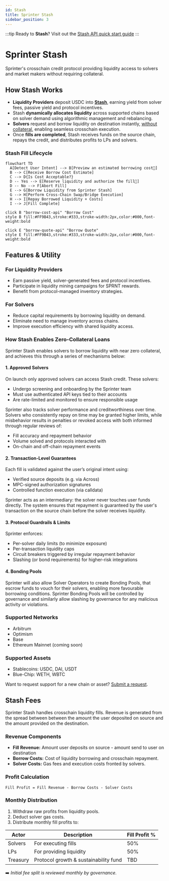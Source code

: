 ```yaml
---
id: Stash
title: Sprinter Stash
sidebar_position: 3
---
```

:::tip
Ready to **Stash**? Visit out the [Stash API quick start guide](use-stash)
:::

# Sprinter Stash

Sprinter's crosschain credit protocol providing liquidity access to solvers and market makers without requiring collateral. 

## How Stash Works

- **Liquidity Providers** deposit USDC into **[Stash](https://app.sprinter.tech)**, earning yield from solver fees, passive yield and protocol incentives.
- Stash **dynamically allocates liquidity** across supported chains based on solver demand using algorithmic management and rebalancing.
- **Solvers** request and borrow liquidity on destination instantly, [without collateral](#how-stash-enables-zero-collateral-loans), enabling seamless crosschain execution.
- Once **fills are completed**, Stash receives funds on the source chain, repays the credit, and distributes profits to LPs and solvers.

### Stash Fill Lifecycle


```mermaid
flowchart TD
  A[Detect User Intent] --> B[Preview an estimated borrowing cost🔗]
  B --> C[Receive Borrow Cost Estimate]
  C --> D{Is Cost Acceptable?}
  D -- Yes --> E[Reserve liquidity and authorize the fill🔗]
  D -- No --> F[Abort Fill]
  E --> G[Borrow Liquidity from Sprinter Stash]
  G --> H[Perform Cross-Chain Swap/Bridge Execution]
  H --> I[Repay Borrowed Liquidity + Costs]
  I --> J[Fill Complete]

click B "borrow-cost-api" "Borrow Cost"
style B fill:#FF9B43,stroke:#333,stroke-width:2px,color:#000,font-weight:bold

click E "borrow-quote-api" "Borrow Quote"
style E fill:#FF9B43,stroke:#333,stroke-width:2px,color:#000,font-weight:bold

```



## Features & Utility

### For Liquidity Providers

- Earn passive yield, solver-generated fees and protocol incentives.
- Participate in liquidity mining campaigns for SPRNT rewards.
- Benefit from protocol-managed inventory strategies.
### For Solvers

- Reduce capital requirements by borrowing liquidity on demand.
- Eliminate need to manage inventory across chains.
- Improve execution efficiency with shared liquidity access.

### How Stash Enables Zero-Collateral Loans

Sprinter Stash enables solvers to borrow liquidity with near zero collateral, and achieves this through a series of mechanisms below:

#### 1. Approved Solvers

On launch only approved solvers can access Stash credit. These solvers:

- Undergo screening and onboarding by the Sprinter team
- Must use authenticated API keys tied to their accounts
- Are rate-limited and monitored to ensure responsible usage

Sprinter also tracks solver performance and creditworthiness over time. Solvers who consistently repay on time may be granted higher limits, while misbehavior results in penalties or revoked access with both informed through regular reviews of:

- Fill accuracy and repayment behavior
- Volume solved and protocols interacted with
- On-chain and off-chain repayment events

#### 2. Transaction-Level Guarantees

Each fill is validated against the user’s original intent using:

- Verified source deposits (e.g. via Across)
- MPC-signed authorization signatures
- Controlled function execution (via calldata)

Sprinter acts as an intermediary: the solver never touches user funds directly. The system ensures that repayment is guaranteed by the user's transaction on the source chain before the solver receives liquidity.

#### 3. Protocol Guardrails & Limits

Sprinter enforces:

- Per-solver daily limits (to minimize exposure)
- Per-transaction liquidity caps
- Circuit breakers triggered by irregular repayment behavior
- Slashing (or bond requirements) for higher-risk integrations

#### 4. Bonding Pools

Sprinter will also allow Solver Operators to create Bonding Pools, that escrow funds to vouch for their solvers, enabling more favourable borrowing conditions. Sprinter Bonding Pools will be controlled by governance and similarly allow slashing by governance for any malicious activity or violations.


### Supported Networks

- Arbitrum
- Optimism
- Base
- Ethereum Mainnet (coming soon)

### Supported Assets

- Stablecoins: USDC, DAI, USDT
- Blue-Chip: WETH, WBTC

Want to request support for a new chain or asset? [Submit a request](https://forms.gle/an5vZrmyDkyYR8Ni7).

## Stash Fees

Sprinter Stash handles crosschain liquidity fills. Revenue is generated from the spread between between the amount the user deposited on source and the amount provided on the destination.


### Revenue Components

- **Fill Revenue:** Amount user deposits on source - amount send to user on destination
- **Borrow Costs:** Cost of liquidity borrowing and crosschain repayment.
- **Solver Costs:** Gas fees and execution costs fronted by solvers.

### Profit Calculation

```
Fill Profit = Fill Revenue - Borrow Costs - Solver Costs
```

### Monthly Distribution

1. Withdraw raw profits from liquidity pools.
2. Deduct solver gas costs.
3. Distribute monthly fill profits to:

| Actor    | Description                           | Fill Profit % |
| -------- | ------------------------------------- | ------------- |
| Solvers  | For executing fills                   | 50%           |
| LPs      | For providing liquidity               | 50%           |
| Treasury | Protocol growth & sustainability fund | TBD           |

➡️ _Initial fee split is reviewed monthly by governance._
